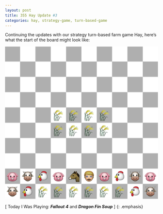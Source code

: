 ```yaml
---
layout: post
title: 355 Hay Update #3
categories: hay, strategy-game, turn-based-game
---
```

Continuing the updates with our strategy turn-based farm game Hay, here’s what the start of the board might look like:

![HayUpdate3](/img/games/355_Hay_Update_3.png "HayUpdate3")

[ Today I Was Playing: ***Fallout 4*** and ***Dragon Fin Soup*** ]
{: .emphasis}